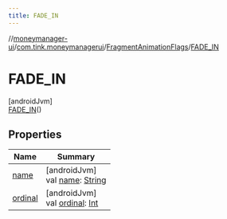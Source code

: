 ```yaml
---
title: FADE_IN
---
```

//[moneymanager-ui](../../../../index.html)/[com.tink.moneymanagerui](../../index.html)/[FragmentAnimationFlags](../index.html)/[FADE_IN](index.html)



# FADE_IN



[androidJvm]\
[FADE_IN](index.html)()



## Properties


| Name | Summary |
|---|---|
| [name](../../../com.tink.service.network/-sdk-client/-t-i-n-k_-l-i-n-k/index.html#-372974862%2FProperties%2F1000845458) | [androidJvm]<br>val [name](../../../com.tink.service.network/-sdk-client/-t-i-n-k_-l-i-n-k/index.html#-372974862%2FProperties%2F1000845458): [String](https://kotlinlang.org/api/latest/jvm/stdlib/kotlin/-string/index.html) |
| [ordinal](../../../com.tink.service.network/-sdk-client/-t-i-n-k_-l-i-n-k/index.html#-739389684%2FProperties%2F1000845458) | [androidJvm]<br>val [ordinal](../../../com.tink.service.network/-sdk-client/-t-i-n-k_-l-i-n-k/index.html#-739389684%2FProperties%2F1000845458): [Int](https://kotlinlang.org/api/latest/jvm/stdlib/kotlin/-int/index.html) |

